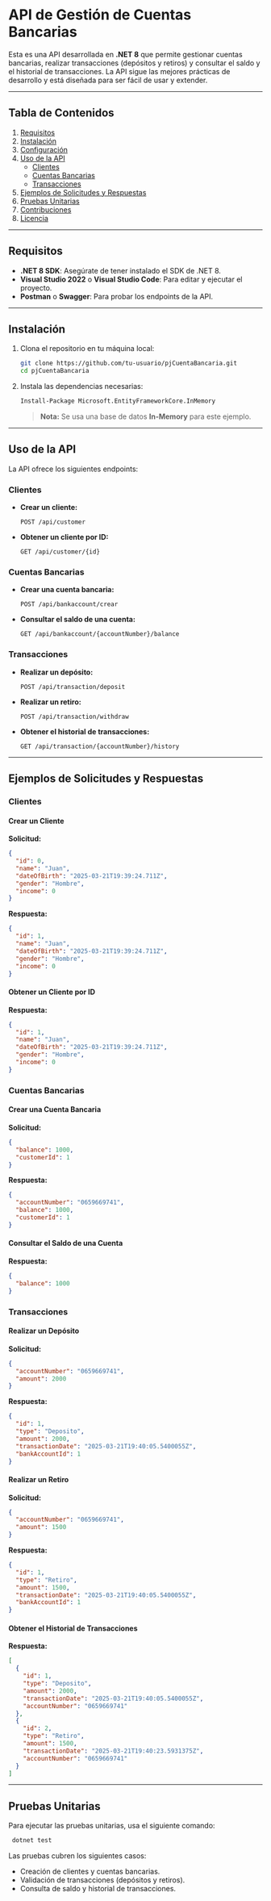 # API de Gestión de Cuentas Bancarias

Esta es una API desarrollada en **.NET 8** que permite gestionar cuentas bancarias, realizar transacciones (depósitos y retiros) y consultar el saldo y el historial de transacciones. La API sigue las mejores prácticas de desarrollo y está diseñada para ser fácil de usar y extender.

---

## Tabla de Contenidos

1. [Requisitos](#requisitos)
2. [Instalación](#instalación)
3. [Configuración](#configuración)
4. [Uso de la API](#uso-de-la-api)
   - [Clientes](#clientes)
   - [Cuentas Bancarias](#cuentas-bancarias)
   - [Transacciones](#transacciones)
5. [Ejemplos de Solicitudes y Respuestas](#ejemplos-de-solicitudes-y-respuestas)
6. [Pruebas Unitarias](#pruebas-unitarias)
7. [Contribuciones](#contribuciones)
8. [Licencia](#licencia)

---

## Requisitos

- **.NET 8 SDK**: Asegúrate de tener instalado el SDK de .NET 8.
- **Visual Studio 2022** o **Visual Studio Code**: Para editar y ejecutar el proyecto.
- **Postman** o **Swagger**: Para probar los endpoints de la API.

---

## Instalación

1. Clona el repositorio en tu máquina local:

   ```bash
   git clone https://github.com/tu-usuario/pjCuentaBancaria.git
   cd pjCuentaBancaria
   ```

2. Instala las dependencias necesarias:

   ```bash
   Install-Package Microsoft.EntityFrameworkCore.InMemory
   ```

   > **Nota:** Se usa una base de datos **In-Memory** para este ejemplo.

---

## Uso de la API

La API ofrece los siguientes endpoints:

### Clientes

- **Crear un cliente:**

  ```http
  POST /api/customer
  ```

- **Obtener un cliente por ID:**

  ```http
  GET /api/customer/{id}
  ```

### Cuentas Bancarias

- **Crear una cuenta bancaria:**

  ```http
  POST /api/bankaccount/crear
  ```

- **Consultar el saldo de una cuenta:**

  ```http
  GET /api/bankaccount/{accountNumber}/balance
  ```

### Transacciones

- **Realizar un depósito:**

  ```http
  POST /api/transaction/deposit
  ```

- **Realizar un retiro:**

  ```http
  POST /api/transaction/withdraw
  ```

- **Obtener el historial de transacciones:**

  ```http
  GET /api/transaction/{accountNumber}/history
  ```

---

## Ejemplos de Solicitudes y Respuestas

### Clientes

#### Crear un Cliente

**Solicitud:**

```json
{
  "id": 0,
  "name": "Juan",
  "dateOfBirth": "2025-03-21T19:39:24.711Z",
  "gender": "Hombre",
  "income": 0
}
```

**Respuesta:**

```json
{
  "id": 1,
  "name": "Juan",
  "dateOfBirth": "2025-03-21T19:39:24.711Z",
  "gender": "Hombre",
  "income": 0
}
```

#### Obtener un Cliente por ID

**Respuesta:**

```json
{
  "id": 1,
  "name": "Juan",
  "dateOfBirth": "2025-03-21T19:39:24.711Z",
  "gender": "Hombre",
  "income": 0
}
```

### Cuentas Bancarias

#### Crear una Cuenta Bancaria

**Solicitud:**

```json
{
  "balance": 1000,
  "customerId": 1
}
```

**Respuesta:**

```json
{
  "accountNumber": "0659669741",
  "balance": 1000,
  "customerId": 1
}
```

#### Consultar el Saldo de una Cuenta

**Respuesta:**

```json
{
  "balance": 1000
}
```

### Transacciones

#### Realizar un Depósito

**Solicitud:**

```json
{
  "accountNumber": "0659669741",
  "amount": 2000
}
```

**Respuesta:**

```json
{
  "id": 1,
  "type": "Deposito",
  "amount": 2000,
  "transactionDate": "2025-03-21T19:40:05.5400055Z",
  "bankAccountId": 1
}
```

#### Realizar un Retiro

**Solicitud:**

```json
{
  "accountNumber": "0659669741",
  "amount": 1500
}
```

**Respuesta:**

```json
{
  "id": 1,
  "type": "Retiro",
  "amount": 1500,
  "transactionDate": "2025-03-21T19:40:05.5400055Z",
  "bankAccountId": 1
}
```

#### Obtener el Historial de Transacciones

**Respuesta:**

```json
[
  {
    "id": 1,
    "type": "Deposito",
    "amount": 2000,
    "transactionDate": "2025-03-21T19:40:05.5400055Z",
    "accountNumber": "0659669741"
  },
  {
    "id": 2,
    "type": "Retiro",
    "amount": 1500,
    "transactionDate": "2025-03-21T19:40:23.5931375Z",
    "accountNumber": "0659669741"
  }
]
```

---

## Pruebas Unitarias

Para ejecutar las pruebas unitarias, usa el siguiente comando:

```bash
 dotnet test
```

Las pruebas cubren los siguientes casos:

- Creación de clientes y cuentas bancarias.
- Validación de transacciones (depósitos y retiros).
- Consulta de saldo y historial de transacciones.

